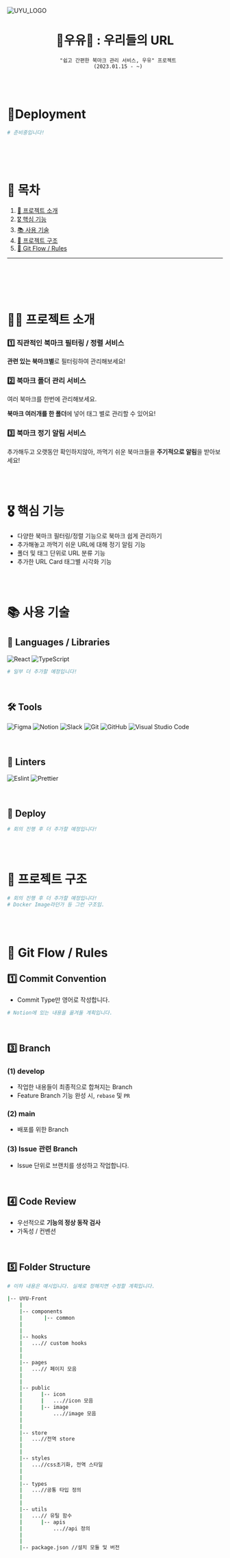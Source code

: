![UYU_LOGO](https://media.discordapp.net/attachments/802076592825827332/1075756109240995952/xc2ryIAkTF0AAAAASUVORK5CYII.png)

<div align='center'>
    <h1>🥛우유🥛 : 우리들의 URL</h1>

```
  "쉽고 간편한 북마크 관리 서비스, 우유" 프로젝트
  (2023.01.15 - ~)
```

</div>

<br><br>

# 🚀Deployment

```bash
# 준비중입니다!
```

<br>
<br>
<br>

# 🥛 목차

1. [🥛 프로젝트 소개](#-프로젝트-소개)
2. [🎖️ 핵심 기능](#-핵심-기능)
3. [📚 사용 기술](#-사용-기술)
4. [📖 프로젝트 구조](#-프로젝트-구조)
5. [🙏 Git Flow / Rules](#-Git-Flow-/-Rules)

---

<br>
<br>
<br>
<br>

# 🙋‍♂️ 프로젝트 소개

### 1️⃣ 직관적인 북마크 필터링 / 정렬 서비스

**관련 있는 북마크별**로 필터링하여 관리해보세요!

### 2️⃣ 북마크 폴더 관리 서비스

여러 북마크를 한번에 관리해보세요.

**북마크 여러개를 한 폴더**에 넣어 태그 별로 관리할 수 있어요!

### 3️⃣ 북마크 정기 알림 서비스

추가해두고 오랫동안 확인하지않아, 까먹기 쉬운 북마크들을 **주기적으로 알림**을 받아보세요!

<br>
<br>

# 🎖️ 핵심 기능

-   다양한 북마크 필터링/정렬 기능으로 북마크 쉽게 관리하기
-   추가해놓고 까먹기 쉬운 URL에 대해 정기 알림 기능
-   폴더 및 태그 단위로 URL 분류 기능
-   추가한 URL Card 태그별 시각화 기능

<br>
<br>

# 📚 사용 기술

## 📃 Languages / Libraries

![React](https://img.shields.io/badge/react-%2320232a.svg?style=for-the-badge&logo=react&logoColor=%2361DAFB)
![TypeScript](https://img.shields.io/badge/typescript-004088.svg?style=for-the-badge&logo=typescript&logoColor=white)

```bash
# 일부 더 추가할 예정입니다!
```

<br>

## 🛠 Tools

![Figma](https://img.shields.io/badge/figma-%23F24E1E.svg?style=for-the-badge&logo=figma&logoColor=white)
![Notion](https://img.shields.io/badge/Notion-%23000000.svg?style=for-the-badge&logo=notion&logoColor=white)
![Slack](https://img.shields.io/badge/Slack-4A154B?style=for-the-badge&logo=slack&logoColor=white)
![Git](https://img.shields.io/badge/git-%23F05033.svg?style=for-the-badge&logo=git&logoColor=white)
![GitHub](https://img.shields.io/badge/github-%23121011.svg?style=for-the-badge&logo=github&logoColor=white)
![Visual Studio Code](https://img.shields.io/badge/Visual%20Studio%20Code-0078d7.svg?style=for-the-badge&logo=visual-studio-code&logoColor=white)

<br>

## 🧐 Linters

![Eslint](https://img.shields.io/badge/eslint-3A33D1?style=for-the-badge&logo=eslint&logoColor=white)
![Prettier](https://img.shields.io/badge/prettier-1A2C34?style=for-the-badge&logo=prettier&logoColor=F7BA3E)

<br>

## 🧐 Deploy

```bash
# 회의 진행 후 더 추가할 예정입니다!
```

<br>
<br>

# 📖 프로젝트 구조

```bash
# 회의 진행 후 더 추가할 예정입니다!
# Docker Image라던가 등 그런 구조임.
```

<br>
<br>

# 🙏 Git Flow / Rules

## 1️⃣ Commit Convention

-   Commit Type만 영어로 작성합니다.

```bash
# Notion에 있는 내용을 옮겨둘 계획입니다.
```

<br>

## 3️⃣ Branch

### (1) develop

-   작업한 내용들이 최종적으로 합쳐지는 Branch
-   Feature Branch 기능 완성 시, `rebase` 및 `PR`

### (2) main

-   배포를 위한 Branch

### (3) Issue 관련 Branch

-   Issue 단위로 브랜치를 생성하고 작업합니다.

<br>

## 4️⃣ Code Review

-   우선적으로 **기능의 정상 동작 검사**
-   가독성 / 컨벤션

<br>

## 5️⃣ Folder Structure

```bash
# 이하 내용은 예시입니다. 실제로 정해지면 수정할 계획입니다.

|-- UYU-Front
    |
    |-- components
    |       |-- common
    |
    |
    |-- hooks
    |   ...// custom hooks
    |
    |
    |-- pages
    |   ...// 페이지 모음
    |
    |
    |-- public
    |      |-- icon
    |      |   ...//icon 모음
    |      |-- image
    |          ...//image 모음
    |
    |
    |-- store
    |   ...//전역 store
    |
    |
    |-- styles
    |   ...//css초기화, 전역 스타일
    |
    |
    |-- types
    |   ...//공통 타입 정의
    |
    |
    |-- utils
    |   ...// 유틸 함수
    |      |-- apis
    |          ...//api 정의
    |
    |
    |-- package.json //설치 모듈 및 버전
```
